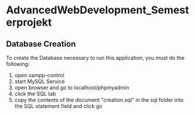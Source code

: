 # AdvancedWebDevelopment_Semesterprojekt

## Database Creation

To create the Database necessary to run this application, you must do the following:

1. open xampp-control
2. start MySQL Service
3. open browser and go to localhost/phpmyadmin
4. click the SQL tab
5. copy the contents of the document "creation.sql" in the sql folder into the SQL statement field and click go
